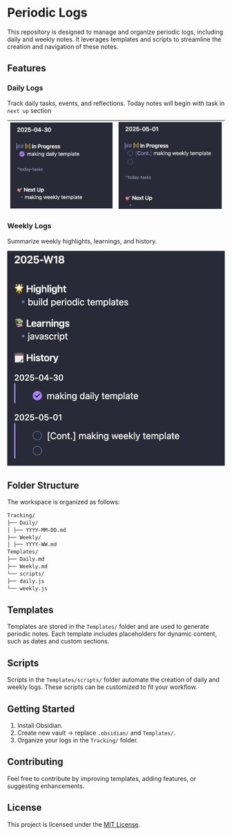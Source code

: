 # Periodic Logs

This repository is designed to manage and organize periodic logs, including daily and weekly notes. It leverages templates and scripts to streamline the creation and navigation of these notes.

## Features

### Daily Logs

Track daily tasks, events, and reflections. Today notes will begin with task in `next up` section

| ![20250502005945](attachments/Pasted%20image%2020250502005945.png) | ![20250502010013](attachments/Pasted%20image%2020250502010013.png) |
| :----------------------------------------------------------------: | :----------------------------------------------------------------: |

### Weekly Logs

Summarize weekly highlights, learnings, and history.

![20250502010422](attachments/Pasted%20image%2020250502010422.png)

## Folder Structure

The workspace is organized as follows:

```markdown
Tracking/
├── Daily/
│ ├── YYYY-MM-DD.md
├── Weekly/
│ ├── YYYY-WW.md
Templates/
├── Daily.md
├── Weekly.md
└── scripts/
├── daily.js
└── weekly.js
```

## Templates

Templates are stored in the `Templates/` folder and are used to generate periodic notes. Each template includes placeholders for dynamic content, such as dates and custom sections.

## Scripts

Scripts in the `Templates/scripts/` folder automate the creation of daily and weekly logs. These scripts can be customized to fit your workflow.

## Getting Started

1. Install Obsidian.
2. Create new vault -> replace `.obsidian/` and `Templates/`.
3. Organize your logs in the `Tracking/` folder.

## Contributing

Feel free to contribute by improving templates, adding features, or suggesting enhancements.

## License

This project is licensed under the [MIT License](LICENSE).

